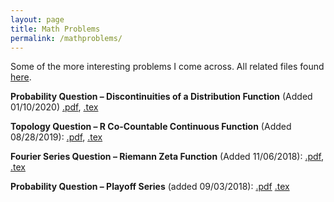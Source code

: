 ```yaml
---
layout: page
title: Math Problems
permalink: /mathproblems/
---
```


Some of the more interesting problems I come across. All related files found <a href="https://github.com/daveveitch/Math">here</a>.

**Probability Question – Discontinuities of a Distribution Function** (Added 01/10/2020)
<a href="https://github.com/daveveitch/Math/raw/master/Probability%20Question%20-%20Discontinuities%20of%20a%20Distribution%20Function/Discontinuities_of_a_Distribution_Function.pdf">.pdf</a>, <a href="https://github.com/daveveitch/Math/raw/master/Probability%20Question%20-%20Discontinuities%20of%20a%20Distribution%20Function/main.tex">.tex</a>

**Topology Question – R Co-Countable Continuous Function** (Added 08/28/2019): <a href="https://github.com/daveveitch/Math/raw/master/Topology%20Question%20-%20R%20Co-Countable%20Continuous%20Function/TopologyQuestion.pdf">.pdf</a>, <a href="https://github.com/daveveitch/Math/raw/master/Topology%20Question%20-%20R%20Co-Countable%20Continuous%20Function/main.tex">.tex</a>

**Fourier Series Question – Riemann Zeta Function** (Added 11/06/2018): <a href="https://github.com/daveveitch/Math/raw/master/Fourier%20Series%20Question%20-%20Riemann%20Zeta/Fourier_Series.pdf">.pdf</a>, <a href="https://github.com/daveveitch/Math/raw/master/Fourier%20Series%20Question%20-%20Riemann%20Zeta/Fourier_Series.tex">.tex</a>
  
**Probability Question – Playoff Series** (added 09/03/2018): <a href="https://github.com/daveveitch/Math/raw/master/Probability%20Question%20-%20Playoff%20Series/Playoff_Series.pdf">.pdf</a> <a href="https://github.com/daveveitch/Math/blob/master/Probability%20Question%20-%20Playoff%20Series/Playoff_Series.tex">.tex</a>


